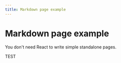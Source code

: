```yaml
---
title: Markdown page example
---
```


# Markdown page example

You don't need React to write simple standalone pages.

TEST